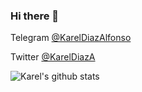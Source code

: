 ### Hi there 👋

Telegram [@KarelDiazAlfonso](https://t.me/KarelDiazAlfonso)

Twitter [@KarelDiazA](https://twitter.com/KarelDiazA)


![Karel's github stats](https://github-readme-stats.vercel.app/api?username=KarelDiaz&show_icons=true&theme=dracula&hide=stars,issues)
